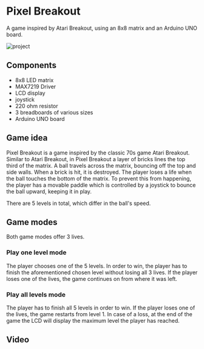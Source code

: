 # Pixel Breakout

A game inspired by Atari Breakout, using an 8x8 matrix and an Arduino UNO board.

![project](https://i.ibb.co/K64RNKF/proiect.jpg)

## Components
- 8x8 LED matrix
- MAX7219 Driver
- LCD display
- joystick
- 220 ohm resistor
- 3 breadboards of various sizes
- Arduino UNO board

## Game idea
Pixel Breakout is a game inspired by the classic 70s game Atari Breakout. Similar to Atari Breakout, in Pixel Breakout a layer of bricks lines the top third of the matrix. A ball travels across the matrix, bouncing off the top and side walls. When a brick is hit, it is destroyed. The player loses a life when the ball touches the bottom of the matrix. To prevent this from happening, the player has a movable paddle which is controlled by a joystick to bounce the ball upward, keeping it in play.

There are 5 levels in total, which differ in the ball's speed.

## Game modes
Both game modes offer 3 lives.

### Play one level mode
The player chooses one of the 5 levels. In order to win, the player has to finish the aforementioned chosen level without losing all 3 lives. If the player loses one of the lives, the game continues on from where it was left.

### Play all levels mode
The player has to finish all 5 levels in order to win. If the player loses one of the lives, the game restarts from level 1. In case of a loss, at the end of the game the LCD will display the maximum level the player has reached.

## Video
